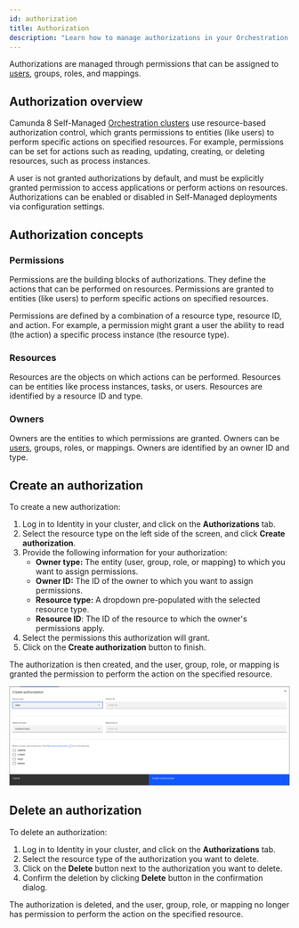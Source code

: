 ```yaml
---
id: authorization
title: Authorization
description: "Learn how to manage authorizations in your Orchestration cluster."
---
```


Authorizations are managed through permissions that can be assigned to [users](user.md), groups, roles, and mappings.

## Authorization overview

Camunda 8 Self-Managed [Orchestration clusters](/self-managed/reference-architecture/reference-architecture.md#orchestration-cluster) use resource-based authorization control, which grants permissions to entities (like users) to perform specific actions on specified resources. For example, permissions can be set for actions such as reading, updating, creating, or deleting resources, such as process instances.

A user is not granted authorizations by default, and must be explicitly granted permission to access applications or perform actions on resources. Authorizations can be enabled or disabled in Self-Managed deployments via configuration settings.

## Authorization concepts

### Permissions

Permissions are the building blocks of authorizations. They define the actions that can be performed on resources. Permissions are granted to entities (like users) to perform specific actions on specified resources.

Permissions are defined by a combination of a resource type, resource ID, and action. For example, a permission might grant a user the ability to read (the action) a specific process instance (the resource type).

### Resources

Resources are the objects on which actions can be performed. Resources can be entities like process instances, tasks, or users. Resources are identified by a resource ID and type.

### Owners

Owners are the entities to which permissions are granted. Owners can be [users](user.md), groups, roles, or mappings. Owners are identified by an owner ID and type.

## Create an authorization

To create a new authorization:

1. Log in to Identity in your cluster, and click on the **Authorizations** tab.
2. Select the resource type on the left side of the screen, and click **Create authorization**.
3. Provide the following information for your authorization:
   - **Owner type:** The entity (user, group, role, or mapping) to which you want to assign permissions.
   - **Owner ID:** The ID of the owner to which you want to assign permissions.
   - **Resource type:** A dropdown pre-populated with the selected resource type.
   - **Resource ID**: The ID of the resource to which the owner's permissions apply.
4. Select the permissions this authorization will grant.
5. Click on the **Create authorization** button to finish.

The authorization is then created, and the user, group, role, or mapping is granted the permission to perform the action on the specified resource.

![identity-create-authorization-tab](./img/create-authorization-tab.png)

## Delete an authorization

To delete an authorization:

1. Log in to Identity in your cluster, and click on the **Authorizations** tab.
2. Select the resource type of the authorization you want to delete.
3. Click on the **Delete** button next to the authorization you want to delete.
4. Confirm the deletion by clicking **Delete** button in the confirmation dialog.

The authorization is deleted, and the user, group, role, or mapping no longer has permission to perform the action on the specified resource.
